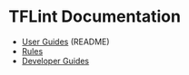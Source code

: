 # TFLint Documentation

- [User Guides](../README.md) (README)
- [Rules](rules)
- [Developer Guides](DEVELOPING.md)
